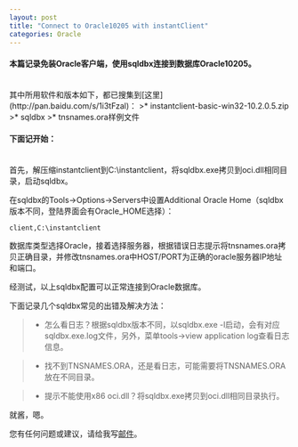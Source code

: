 ```yaml
---
layout: post
title: "Connect to Oracle10205 with instantClient"
categories: Oracle
---
```

#### 本篇记录免装Oracle客户端，使用sqldbx连接到数据库Oracle10205。
<br />
其中所用软件和版本如下，都已搜集到[这里](http://pan.baidu.com/s/1i3tFzal)：
>* instantclient-basic-win32-10.2.0.5.zip
>* sqldbx
>* tnsnames.ora样例文件

#### 下面记开始：
<br />
首先，解压缩instantclient到C:\instantclient，将sqldbx.exe拷贝到oci.dll相同目录，启动sqldbx。

在sqldbx的Tools->Options->Servers中设置Additional Oracle Home（sqldbx版本不同，登陆界面会有Oracle_HOME选择）：

	client,C:\instantclient

数据库类型选择Oracle，接着选择服务器，根据错误日志提示将tnsnames.ora拷贝正确目录，并修改tnsnames.ora中HOST/PORT为正确的oracle服务器IP地址和端口。

经测试，以上sqldbx配置可以正常连接到Oracle数据库。

下面记录几个sqldbx常见的出错及解决方法：
>* 怎么看日志？根据sqldbx版本不同，以sqldbx.exe -l启动，会有对应sqldbx.exe.log文件，另外，菜单tools->view application log查看日志信息。

>* 找不到TNSNAMES.ORA，还是看日志，可能需要将TNSNAMES.ORA放在不同目录。

>* 提示不能使用x86 oci.dll？将sqldbx.exe拷贝到oci.dll相同目录执行。

就酱，嗯。

您有任何问题或建议，请给我写[邮件](mailto:yinwer81@gmail.com)。
